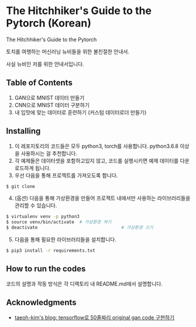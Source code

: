 # The Hitchhiker's Guide to the Pytorch (Korean)

The Hitchhiker's Guide to the Pytorch

토치를 여행하는 머신러닝 뉴비들을 위한 불친절한 안내서.

사실 뉴비인 저를 위한 안내서입니다.



## Table of Contents

1. GAN으로 MNIST 데이터 만들기
2. CNN으로 MNIST 데이터 구분하기
3. 내 입맛에 맞는 데이터로 훈련하기 (커스텀 데이터로더 만들기)



## Installing

1. 이 레포지토리의 코드들은 모두 python3, torch를 사용합니다. python3.6.8 이상을 사용하시는 걸 추천합니다. 
2. 각 예제들은 데이터셋을 포함하고있지 않고, 코드를 실행시키면 예제 데이터를 다운로드하게 됩니다. 
3. 우선 다음을 통해 프로젝트를 가져오도록 합니다.

```bash
$ git clone 
```

4. (옵션) 다음을 통해 가상환경을 만들어 프로젝트 내에서만 사용하는 라이브러리들을 관리할 수 있습니다.

```bash
$ virtualenv venv -p python3
$ source venv/bin/activate	# 가상환경 켜기
$ deactivate								# 가상환경 끄기
```

5. 다음을 통해 필요한 라이브러리들을 설치합니다. 

```bash
$ pip3 install -r requirements.txt
```



## How to run the codes

코드의 설명과 작동 방식은 각 디렉토리 내 README.md에서 설명합니다. 



## Acknowledgments

- [taeoh-kim's blog: tensorflow로 50줄짜리 original gan code 구현하기](https://taeoh-kim.github.io/blog/tensorflow로-50줄짜리-original-gan-code-구현하기/)

